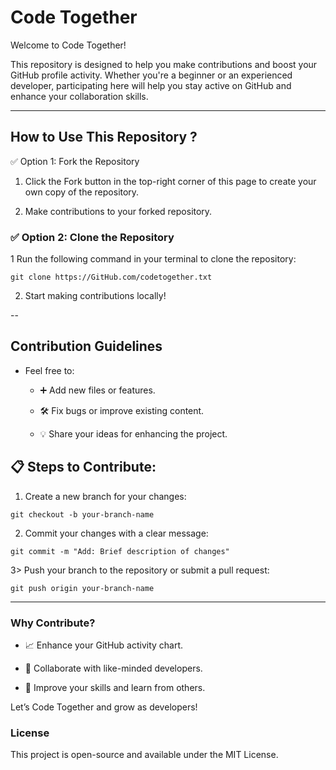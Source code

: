 # Code Together

Welcome to Code Together!

This repository is designed to help you make contributions and boost your GitHub profile activity. Whether you're a beginner or an experienced developer, participating here will help you stay active on GitHub and enhance your collaboration skills.

--- 

## How to Use This Repository ?

✅ Option 1: Fork the Repository

1. Click the Fork button in the top-right corner of this page to create your own copy of the repository.

2. Make contributions to your forked repository.


### ✅ Option 2: Clone the Repository

1 Run the following command in your terminal to clone the repository:

```
git clone https://GitHub.com/codetogether.txt
```

2. Start making contributions locally!


-- 

## Contribution Guidelines

- Feel free to:

   - ➕ Add new files or features.

   - 🛠️ Fix bugs or improve existing content.

   - 💡 Share your ideas for enhancing the project.


## 📋 Steps to Contribute:

1. Create a new branch for your changes:
```
git checkout -b your-branch-name
```

2. Commit your changes with a clear message:
```
git commit -m "Add: Brief description of changes"
```

3> Push your branch to the repository or submit a pull request:

```
git push origin your-branch-name
```

--- 
### Why Contribute?

- 📈 Enhance your GitHub activity chart.

- 🤝 Collaborate with like-minded developers.

- 🚀 Improve your skills and learn from others.


Let’s Code Together and grow as developers!


### License

This project is open-source and available under the MIT License.